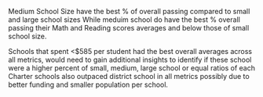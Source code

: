 Medium School Size have the best % of overall passing  compared to small and large school sizes
While meduim school do have the best % overall passing their Math and Reading scores averages and below those of small school size.

Schools that spent <$585 per student had the best overall averages across all metrics, would need to gain additional insights to identify if these school were a higher percent of small, medium, large school or equal ratios of each
Charter schools also outpaced district school in all metrics possibly due to better funding and smaller population per school. 
